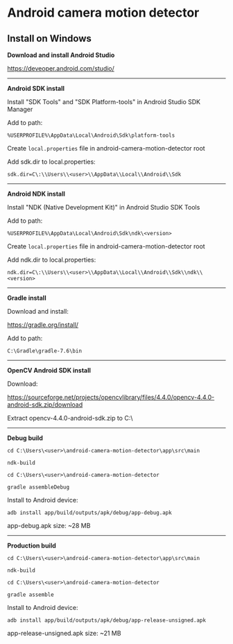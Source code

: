 # Android camera motion detector


## Install on Windows



**Download and install Android Studio**

https://deveoper.android.com/studio/

---

**Android SDK install**

Install "SDK Tools" and "SDK Platform-tools" in Android Studio SDK Manager

Add to path:

`%USERPROFILE%\AppData\Local\Android\Sdk\platform-tools`

Create `local.properties` file in android-camera-motion-detector root

Add sdk.dir to local.properties: 

`sdk.dir=C\:\\Users\\<user>\\AppData\\Local\\Android\\Sdk`

---

**Android NDK install**

Install "NDK (Native Development Kit)" in Android Studio SDK Tools

Add to path:

`%USERPROFILE%\AppData\Local\Android\Sdk\ndk\<version>`

Create `local.properties` file in android-camera-motion-detector root

Add ndk.dir to local.properties:

`ndk.dir=C\:\\Users\\<user>\\AppData\\Local\\Android\\Sdk\\ndk\\<version>`

---

**Gradle install**

Download and install:

https://gradle.org/install/

Add to path:

`C:\Gradle\gradle-7.6\bin`

---

**OpenCV Android SDK install**

Download:

https://sourceforge.net/projects/opencvlibrary/files/4.4.0/opencv-4.4.0-android-sdk.zip/download

Extract opencv-4.4.0-android-sdk.zip to C:\

---

**Debug build**

`cd C:\Users\<user>\android-camera-motion-detector\app\src\main`

`ndk-build`

`cd C:\Users\<user>\android-camera-motion-detector`

`gradle assembleDebug`

Install to Android device:

`adb install app/build/outputs/apk/debug/app-debug.apk`

app-debug.apk size: ~28 MB

---

**Production build**

`cd C:\Users\<user>\android-camera-motion-detector\app\src\main`

`ndk-build`

`cd C:\Users\<user>\android-camera-motion-detector`

`gradle assemble`

Install to Android device:

`adb install app/build/outputs/apk/debug/app-release-unsigned.apk`

app-release-unsigned.apk size: ~21 MB
